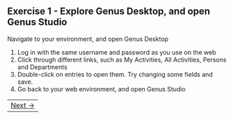 ## Exercise 1 - Explore Genus Desktop, and open Genus Studio
Navigate to your environment, and open Genus Desktop

1. Log in with the same username and password as you use on the web
2. Click through different links, such as My Activities, All Activities, Persons and Departments
3. Double-click on entries to open them. Try changing some fields and save.
4. Go back to your web environment, and open Genus Studio

<table>
   <td align="right"><a href="exercise-02.md">Next -></a></td></tr>
</table>
